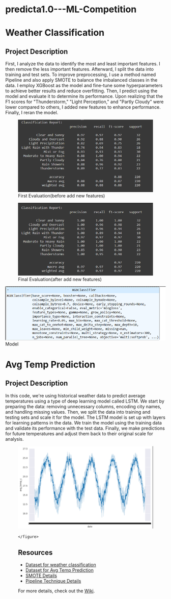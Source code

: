 # predicta1.0---ML-Competition

<!DOCTYPE html>
<html lang="en">
<head>
    <meta charset="UTF-8">
    <meta name="viewport" content="width=device-width, initial-scale=1.0">
</head>
      <h1>Weather Classification</h1>

<body>
    <h2>Project Description</h2>
    <p>
        First, I analyze the data to identify the most and least important features. I then remove the less important features. Afterward, I split the data into training and test sets. To improve preprocessing, I use a method named Pipeline and also apply SMOTE to balance the imbalanced classes in the data. I employ XGBoost as the model and fine-tune some hyperparameters to achieve better results and reduce overfitting. Then, I predict using the model and evaluate it to determine its performance. Upon realizing that the F1 scores for "Thunderstorm," "Light Perception," and "Partly Cloudy" were lower compared to others, I added new features to enhance performance. Finally, I reran the model.
    </p>
   <figure>
        <img src="https://github.com/lokudadalla/predicta1.0---ML-Competition/blob/040c5138b5a193111b6e27e1a3e1bbaf64b46f75/images/1.png" alt="Image Description">
        <figcaption>First Evaluation(before add new features)</figcaption>
    </figure>
  <figure>
        <img src="https://github.com/lokudadalla/predicta1.0---ML-Competition/blob/7b0c2b72786836c406576d6b7438ddbb3edb0b38/images/3.png" alt="Image Description">
        <figcaption>Final Evaluation(after add new features)</figcaption>
    </figure>
  <img src="https://github.com/lokudadalla/predicta1.0---ML-Competition/blob/c5825bdd35fd3cccd7ed1eeb89ff70a33da4bc98/images/2.png" alt="Image Description">
        <figcaption>Model</figcaption>
    </figure>
</body>

  <h1>Avg Temp Prediction</h1>

<body>
    <h2>Project Description</h2>
    <p>In this code, we're using historical weather data to predict average temperatures using a type of deep learning model called LSTM. We start by preparing the data: removing unnecessary columns, encoding city names, and handling missing values. Then, we split the data into training and testing sets and scale it for the model. The LSTM model is set up with layers for learning patterns in the data. We train the model using the training data and validate its performance with the test data. Finally, we make predictions for future temperatures and adjust them back to their original scale for analysis.
    </p>

   <figure>
        <img src="https://github.com/lokudadalla/predicta1.0---ML-Competition/blob/be9317a765d908986db1e4c6a9b9d670e5420a07/images/4.png" alt="Image Description">
        
    </figure>
</body>

<h2>Resources</h2>

<ul>
    <li><a href="https://www.kaggle.com/competitions/predicta-1-0-predict-the-unpredictable-part-2/data">Dataset for weather classification</a></li>
    <li><a href="[/code/preprocess.py](https://www.kaggle.com/competitions/predicta-1-0-predict-the-unpredictable/data)">Dataset for Avg Temp Prediction</a></li>
    <li><a href="https://www.geeksforgeeks.org/smote-for-imbalanced-classification-with-python/">SMOTE Details</a></li>
    <li><a href="https://medium.com/analytics-vidhya/how-to-apply-preprocessing-steps-in-a-pipeline-only-to-specific-features-4e91fe45dfb8)">Pipeline Technique Details</a></li>
</ul>

<p>For more details, check out the <a href="https://github.com/yourusername/yourrepository/wiki">Wiki</a>.</p>

</body>
</html>

</html>
